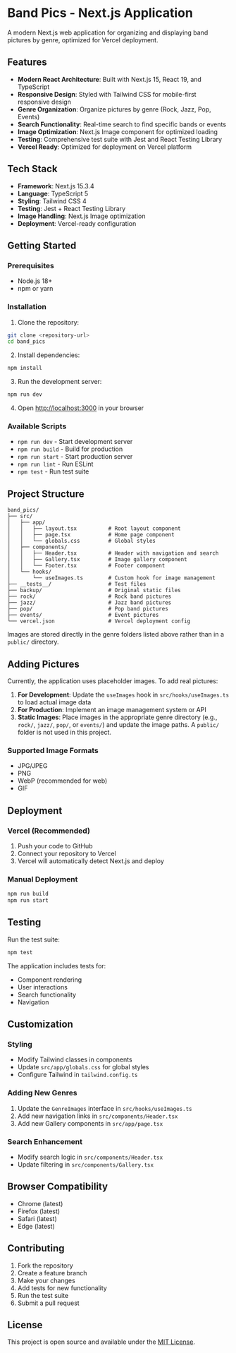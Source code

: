# Band Pics - Next.js Application

A modern Next.js web application for organizing and displaying band pictures by genre, optimized for Vercel deployment.

## Features

- **Modern React Architecture**: Built with Next.js 15, React 19, and TypeScript
- **Responsive Design**: Styled with Tailwind CSS for mobile-first responsive design
- **Genre Organization**: Organize pictures by genre (Rock, Jazz, Pop, Events)
- **Search Functionality**: Real-time search to find specific bands or events
- **Image Optimization**: Next.js Image component for optimized loading
- **Testing**: Comprehensive test suite with Jest and React Testing Library
- **Vercel Ready**: Optimized for deployment on Vercel platform

## Tech Stack

- **Framework**: Next.js 15.3.4
- **Language**: TypeScript 5
- **Styling**: Tailwind CSS 4
- **Testing**: Jest + React Testing Library
- **Image Handling**: Next.js Image optimization
- **Deployment**: Vercel-ready configuration

## Getting Started

### Prerequisites

- Node.js 18+ 
- npm or yarn

### Installation

1. Clone the repository:
```bash
git clone <repository-url>
cd band_pics
```

2. Install dependencies:
```bash
npm install
```

3. Run the development server:
```bash
npm run dev
```

4. Open [http://localhost:3000](http://localhost:3000) in your browser

### Available Scripts

- `npm run dev` - Start development server
- `npm run build` - Build for production
- `npm run start` - Start production server
- `npm run lint` - Run ESLint
- `npm test` - Run test suite

## Project Structure

```
band_pics/
├── src/
│   ├── app/
│   │   ├── layout.tsx          # Root layout component
│   │   ├── page.tsx            # Home page component
│   │   └── globals.css         # Global styles
│   ├── components/
│   │   ├── Header.tsx          # Header with navigation and search
│   │   ├── Gallery.tsx         # Image gallery component
│   │   └── Footer.tsx          # Footer component
│   └── hooks/
│       └── useImages.ts        # Custom hook for image management
├── __tests__/                  # Test files
├── backup/                     # Original static files
├── rock/                       # Rock band pictures
├── jazz/                       # Jazz band pictures
├── pop/                        # Pop band pictures
├── events/                     # Event pictures
└── vercel.json                 # Vercel deployment config
```

Images are stored directly in the genre folders listed above rather than in a `public/` directory.

## Adding Pictures

Currently, the application uses placeholder images. To add real pictures:

1. **For Development**: Update the `useImages` hook in `src/hooks/useImages.ts` to load actual image data
2. **For Production**: Implement an image management system or API
3. **Static Images**: Place images in the appropriate genre directory (e.g., `rock/`, `jazz/`, `pop/`, or `events/`) and update the image paths. A `public/` folder is not used in this project.

### Supported Image Formats
- JPG/JPEG
- PNG
- WebP (recommended for web)
- GIF

## Deployment

### Vercel (Recommended)

1. Push your code to GitHub
2. Connect your repository to Vercel
3. Vercel will automatically detect Next.js and deploy

### Manual Deployment

```bash
npm run build
npm run start
```

## Testing

Run the test suite:

```bash
npm test
```

The application includes tests for:
- Component rendering
- User interactions
- Search functionality
- Navigation

## Customization

### Styling
- Modify Tailwind classes in components
- Update `src/app/globals.css` for global styles
- Configure Tailwind in `tailwind.config.ts`

### Adding New Genres
1. Update the `GenreImages` interface in `src/hooks/useImages.ts`
2. Add new navigation links in `src/components/Header.tsx`
3. Add new Gallery components in `src/app/page.tsx`

### Search Enhancement
- Modify search logic in `src/components/Header.tsx`
- Update filtering in `src/components/Gallery.tsx`

## Browser Compatibility

- Chrome (latest)
- Firefox (latest)
- Safari (latest)
- Edge (latest)

## Contributing

1. Fork the repository
2. Create a feature branch
3. Make your changes
4. Add tests for new functionality
5. Run the test suite
6. Submit a pull request

## License

This project is open source and available under the [MIT License](LICENSE).
